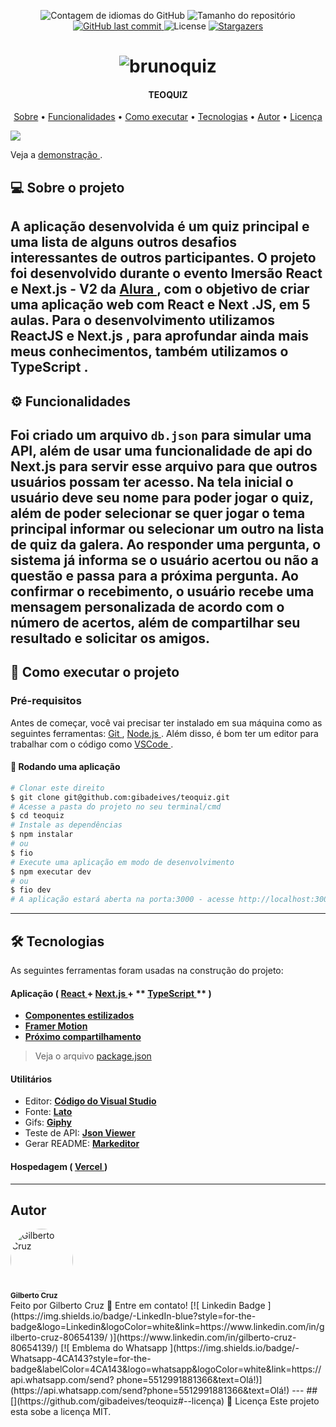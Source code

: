 <p align="center">
  <img alt="Contagem de idiomas do GitHub" src="https://img.shields.io/github/languages/count/gibadeives/teoquiz?color=%2304D361&style=for-the-badge">
  <img alt="Tamanho do repositório" src="https://img.shields.io/github/repo-size/gibadeives/teoquiz?style=for-the-badge">
  <a href="https://github.com/gibadeives/teoquiz/commits/master">
    <img alt="GitHub last commit" src="https://img.shields.io/github/last-commit/gibadeives/teoquiz?style=for-the-badge">
  </a>
   <img alt="License" src="https://img.shields.io/badge/license-MIT-brightgreen?style=for-the-badge">
   <a href="https://github.com/gibadeives/teoquiz/stargazers">
    <img alt="Stargazers" src="https://img.shields.io/github/stars/gibadeives/teoquiz?style=for-the-badge">
  </a>  
</p>
<h1 align="center" style="preenchimento: 50px; fundo: # 333333 ;">
    <img alt="brunoquiz" title="#brunoquiz" src="https://raw.githubusercontent.com/gibadeives/teoquiz/main/public/logo.png" />
</h1>
<h4 align="center">
	TEOQUIZ
</h4>
<p align="center">
<a href="#--sobre-o-projeto">Sobre</a> •
<a href="#-%EF%B8%8F-funcionalidades">Funcionalidades</a> •
<a href="#--como-executar-o-projeto">Como executar</a> •
<a href="#--tecnologias">Tecnologias</a> •
<a href="#--autor">Autor</a> •
<a href="#--licença">Licença</a>
</p>

![](https://raw.githubusercontent.com/gibadeives/teoquiz/main/public/screenshot.png)

Veja a [ demonstração ](https://teoquiz.gibadeives.vercel.app/).

##  [](https://github.com/gibadeives/teoquiz#--sobre-o-projeto) 💻 Sobre o projeto

A aplicação desenvolvida é um quiz principal e uma lista de alguns outros desafios interessantes de outros participantes.
O projeto foi desenvolvido durante o evento **Imersão React e Next.js - V2** da [ Alura ](https://www.alura.com.br/), com o objetivo de criar uma aplicação web com React e Next .JS, em 5 aulas.
Para o desenvolvimento utilizamos **ReactJS** e **Next.js** , para aprofundar ainda mais meus conhecimentos, também utilizamos o **TypeScript** .
---
##  [](https://github.com/gibadeives/teoquiz#-%EF%B8%8F-funcionalidades) ⚙️ Funcionalidades
Foi criado um arquivo `db.json` para simular uma API, além de usar uma funcionalidade de api do Next.js para servir esse arquivo para que outros usuários possam ter acesso.
Na tela inicial o usuário deve seu nome para poder jogar o quiz, além de poder selecionar se quer jogar o tema principal informar ou selecionar um outro na lista de quiz da galera.
Ao responder uma pergunta, o sistema já informa se o usuário acertou ou não a questão e passa para a próxima pergunta.
Ao confirmar o recebimento, o usuário recebe uma mensagem personalizada de acordo com o número de acertos, além de compartilhar seu resultado e solicitar os amigos.
---
##  [](https://github.com/gibadeives/teoquiz#--como-executar-o-projeto) 🚀 Como executar o projeto
###  Pré-requisitos
Antes de começar, você vai precisar ter instalado em sua máquina como as seguintes ferramentas:
[ Git ](https://git-scm.com), [ Node.js ](https://nodejs.org/en/).
Além disso, é bom ter um editor para trabalhar com o código como [ VSCode ](https://code.visualstudio.com/).
####  🧭 Rodando uma aplicação
```bash
# Clonar este direito
$ git clone git@github.com:gibadeives/teoquiz.git
# Acesse a pasta do projeto no seu terminal/cmd
$ cd teoquiz
# Instale as dependências
$ npm instalar
# ou
$ fio
# Execute uma aplicação em modo de desenvolvimento
$ npm executar dev
# ou
$ fio dev
# A aplicação estará aberta na porta:3000 - acesse http://localhost:3000
```
---
##  [](https://github.com/gibadeives/teoquizaibert/brunoquiz#--tecnologias) 🛠 Tecnologias
As seguintes ferramentas foram usadas na construção do projeto:
#### **Aplicação** ( **[ React ](https://reactjs.org/)** + **[ Next.js ](https://nextjs.org/)** + ** [ TypeScript ](https://www.typescriptlang.org/)** ) 
-  **[ Componentes estilizados ](https://styled-components.com/)**
-  **[ Framer Motion ](https://www.framer.com/motion/)**
-  **[ Próximo compartilhamento ](https://react-icons.github.io/react-icons/)**
> Veja o arquivo [package.json](https://github.com/gibadeives/teoquiz/blob/master/web/package.json)
#### **Utilitários** 
- Editor: **[ Código do Visual Studio ](https://code.visualstudio.com/)**
- Fonte: **[ Lato ](https://fonts.google.com/specimen/Lato?query=lato)**
- Gifs: **[ Giphy ](https://giphy.com/)**
- Teste de API: **[ Json Viewer ](https://github.com/tulios/json-viewer)**
- Gerar README: **[ Markeditor ](https://markeditor.netlify.app/)**
#### **Hospedagem** ( **[ Vercel ](https://vercel.com/)** ) 
---
##  [](https://github.com/gibadeives/teoquiz#--autor) Autor
<img style="border-radius: 50%;" src="https://avatars2.githubusercontent.com/u/40339324?s=460&u=4f5a7b83aa4e018b4eccbeaa1f6a6b8b04e0e4b7&v=4" width="100px;" alt="Gilberto Cruz"/>
<br />
<sub><b>Gilberto Cruz</b></sub></a>
<br />
Feito por Gilberto Cruz 👋 Entre em contato!
[![ Linkedin Badge ](https://img.shields.io/badge/-LinkedIn-blue?style=for-the-badge&logo=Linkedin&logoColor=white&link=https://www.linkedin.com/in/gilberto-cruz-80654139/ )](https://www.linkedin.com/in/gilberto-cruz-80654139/)
[![ Emblema do Whatsapp ](https://img.shields.io/badge/-Whatsapp-4CA143?style=for-the-badge&labelColor=4CA143&logo=whatsapp&logoColor=white&link=https://api.whatsapp.com/send? phone=5512991881366&text=Olá!)](https://api.whatsapp.com/send?phone=5512991881366&text=Olá!)
---
##  [](https://github.com/gibadeives/teoquiz#--licença) 📝 Licença
Este projeto esta sobe a licença MIT.
